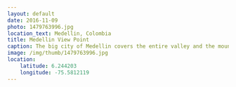 ```yaml
---
layout: default
date: 2016-11-09
photo: 1479763996.jpg
location_text: Medellin, Colombia
title: Medellin View Point
caption: The big city of Medellin covers the entire valley and the mountains around.
image: /img/thumb/1479763996.jpg
location:
    latitude: 6.244203
    longitude: -75.5812119
---
```

